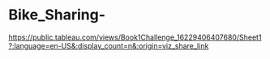 # Bike_Sharing-

https://public.tableau.com/views/Book1Challenge_16229406407680/Sheet1?:language=en-US&:display_count=n&:origin=viz_share_link
